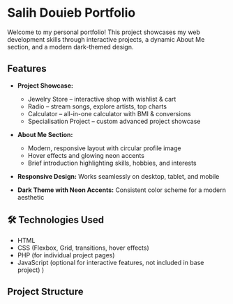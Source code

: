# Salih Douieb Portfolio

Welcome to my personal portfolio! This project showcases my web development skills through interactive projects, a dynamic About Me section, and a modern dark-themed design.

## Features

- **Project Showcase:**  
  - Jewelry Store – interactive shop with wishlist & cart  
  - Radio – stream songs, explore artists, top charts  
  - Calculator – all-in-one calculator with BMI & conversions  
  - Specialisation Project – custom advanced project showcase  

- **About Me Section:**  
  - Modern, responsive layout with circular profile image  
  - Hover effects and glowing neon accents  
  - Brief introduction highlighting skills, hobbies, and interests  

- **Responsive Design:** Works seamlessly on desktop, tablet, and mobile  
- **Dark Theme with Neon Accents:** Consistent color scheme for a modern aesthetic  

## 🛠️ Technologies Used

- HTML  
- CSS (Flexbox, Grid, transitions, hover effects)  
- PHP (for individual project pages)  
- JavaScript (optional for interactive features, not included in base project) )
## Project Structure

